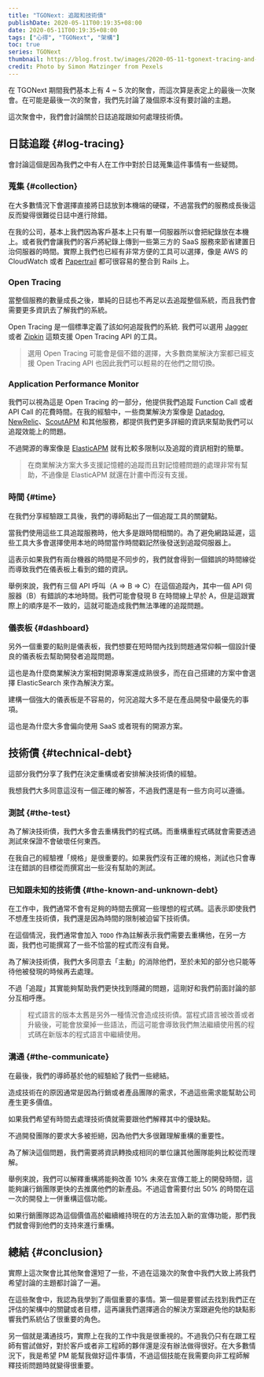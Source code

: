 ```yaml
---
title: "TGONext: 追蹤和技術債"
publishDate: 2020-05-11T00:19:35+08:00
date: 2020-05-11T00:19:35+08:00
tags: ["心得", "TGONext", "架構"]
toc: true
series: TGONext
thumbnail: https://blog.frost.tw/images/2020-05-11-tgonext-tracing-and-technical-debt/thumbnail.jpg
credit: Photo by Simon Matzinger from Pexels
---
```


在 TGONext 期間我們基本上有 4 ~ 5 次的聚會，而這次算是表定上的最後一次聚會。在可能是最後一次的聚會，我們先討論了幾個原本沒有要討論的主題。

這次聚會中，我們會討論關於日誌追蹤跟如何處理技術債。

<!--more-->

## 日誌追蹤 {#log-tracing}

會討論這個是因為我們之中有人在工作中對於日誌蒐集這件事情有一些疑問。

### 蒐集 {#collection}

在大多數情況下會選擇直接將日誌放到本機端的硬碟，不過當我們的服務成長後這反而變得很難從日誌中進行除錯。

在我的公司，基本上我們因為客戶基本上只有單一伺服器所以會把紀錄放在本機上。或者我們會讓我們的客戶將紀錄上傳到一些第三方的 SaaS 服務來節省建置日治伺服器的時間。實際上我們也已經有非常方便的工具可以選擇，像是 AWS 的 CloudWatch 或者 [Papertrail](https://www.papertrail.com/) 都可很容易的整合到 Rails 上。

### Open Tracing

當整個服務的數量成長之後，單純的日誌也不再足以去追蹤整個系統，而且我們會需要更多資訊去了解我們的系統。

Open Tracing 是一個標準定義了該如何追蹤我們的系統. 我們可以選用 [Jagger](https://www.jaegertracing.io/) 或者 [Zipkin](https://zipkin.io/) 這類支援 Open Tracing API 的工具。

> 選用 Open Tracing 可能會是個不錯的選擇，大多數商業解決方案都已經支援 Open Tracing API 也因此我們可以輕易的在他們之間切換。

### Application Performance Monitor

我們可以視為這是 Open Tracing 的一部分，他提供我們追蹤 Function Call 或者 API Call 的花費時間。在我的經驗中，一些商業解決方案像是 [Datadog](https://www.datadoghq.com/), [NewRelic](https://newrelic.com/)、[ScoutAPM](https://scoutapm.com/) 和其他服務，都提供我們更多詳細的資訊來幫助我們可以追蹤效能上的問題。

不過開源的專案像是 [ElasticAPM](https://www.elastic.co/apm) 就有比較多限制以及追蹤的資訊相對的簡單。

> 在商業解決方案大多支援記憶體的追蹤而且對記憶體問題的處理非常有幫助，不過像是 ElasticAPM 就還在計畫中而沒有支援。

### 時間 {#time}

在我們分享經驗跟工具後，我們的導師點出了一個追蹤工具的關鍵點。

當我們使用這些工具追蹤服務時，他大多是跟時間相關的。為了避免網路延遲，這些工具大多會選擇使用本地的時間當作時間戳記然後發送到追蹤伺服器上。

這表示如果我們有兩台機器的時間是不同步的，我們就會得到一個錯誤的時間線從而導致我們在儀表板上看到的錯的資訊。

舉例來說，我們有三個 API 呼叫（A => B => C）在這個追蹤內，其中一個 API 伺服器（B）有錯誤的本地時間。我們可能會發現 B 在時間線上早於 A，但是這跟實際上的順序是不一致的，這就可能造成我們無法準確的追蹤問題。

### 儀表板 {#dashboard}

另外一個重要的點則是儀表板，我們想要在短時間內找到問題通常仰賴一個設計優良的儀表板去幫助開發者追蹤問題。

這也是為什麼商業解決方案相對開源專案還成熟很多，而在自己搭建的方案中會選擇 ElasticSearch 來作為解決方案。

建構一個強大的儀表板是不容易的，何況追蹤大多不是在產品開發中最優先的事項。

這也是為什麼大多會偏向使用 SaaS 或者現有的開源方案。

## 技術債 {#technical-debt}

這部分我們分享了我們在決定重構或者安排解決技術債的經驗。

我想我們大多同意這沒有一個正確的解答，不過我們還是有一些方向可以遵循。

### 測試 {#the-test}

為了解決技術債，我們大多會去重構我們的程式碼。而重構重程式碼就會需要透過測試來保證不會破壞任何東西。

在我自己的經驗裡「規格」是很重要的。如果我們沒有正確的規格，測試也只會專注在錯誤的目標從而撰寫出一些沒有幫助的測試。

### 已知跟未知的技術債 {#the-known-and-unknown-debt}

在工作中，我們通常不會有足夠的時間去撰寫一些理想的程式碼。這表示即使我們不想產生技術債，我們還是因為時間的限制被迫留下技術債。

在這個情況，我們通常會加入 `TODO` 作為註解表示我們需要去重構他，在另一方面，我們也可能撰寫了一些不恰當的程式而沒有自覺。

為了解決技術債，我們大多同意去「主動」的消除他們，至於未知的部分也只能等待他被發現的時候再去處理。

不過「追蹤」其實能夠幫助我們更快找到隱藏的問題，這剛好和我們前面討論的部分互相呼應。

> 程式語言的版本太舊是另外一種情況會造成技術債。當程式語言被改善或者升級後，可能會放棄掉一些語法，而這可能會導致我們無法繼續使用舊的程式碼在新版本的程式語言中繼續使用。

### 溝通 {#the-communicate}

在最後，我們的導師基於他的經驗給了我們一些總結。

造成技術在的原因通常是因為行銷或者產品團隊的需求，不過這些需求能幫助公司產生更多價值。

如果我們希望有時間去處理技術債就需要跟他們解釋其中的優缺點。

不過開發團隊的要求大多被拒絕，因為他們大多很難理解重構的重要性。

為了解決這個問題，我們需要將資訊轉換成相同的單位讓其他團隊能夠比較從而理解。

舉例來說，我們可以解釋重構將能夠改善 10% 未來在宣傳工能上的開發時間，這能夠讓行銷團隊更快的去推廣他們的新產品。不過這會需要付出 50% 的時間在這一次的開發上一併重構這個功能。

如果行銷團隊認為這個價值高於繼續維持現在的方法去加入新的宣傳功能，那們我們就會得到他們的支持來進行重構。

## 總結 {#conclusion}

實際上這次聚會比其他聚會還短了一些，不過在這幾次的聚會中我們大致上將我們希望討論的主題都討論了一遍。

在這些聚會中，我認為我學到了兩個重要的事情。第一個是要嘗試去找到我們正在評估的架構中的關鍵或者目標，這再讓我們選擇適合的解決方案跟避免他的缺點影響我們系統佔了很重要的角色。

另一個就是溝通技巧，實際上在我的工作中我是很重視的。不過我仍只有在跟工程師有嘗試做好，對於客戶或者非工程師的夥伴還是沒有辦法做得很好。在大多數情況下，我是希望 PM 能幫我做好這件事情，不過這個技能在我需要向非工程師解釋技術問題時就變得很重要。
